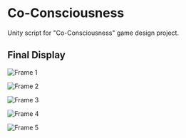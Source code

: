# Co-Consciousness
Unity script for "Co-Consciousness" game design project.

Final Display
--------------------------------------------------
![Frame 1](https://github.com/kasperzhang/Co-Consciousness/assets/152060338/72401872-dd60-4900-93af-a067641f8c03)

![Frame 2](https://github.com/kasperzhang/Co-Consciousness/assets/152060338/3e32deb5-7e8b-45a3-9c43-b600c61fa3ac)

![Frame 3](https://github.com/kasperzhang/Co-Consciousness/assets/152060338/0c614465-910d-45ba-b468-dfd93e306e82)

![Frame 4](https://github.com/kasperzhang/Co-Consciousness/assets/152060338/d6829fc2-1c87-456e-8f91-e2d2d7a3250b)

![Frame 5](https://github.com/kasperzhang/Co-Consciousness/assets/152060338/0408d85f-d1c2-42c5-9261-bf98d469ede1)

